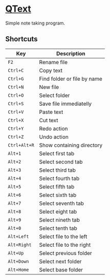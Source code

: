 [QText](https://medo64.com/qtext/)
==================================

Simple note taking program.


## Shortcuts

| Key          | Description                 |
|--------------|-----------------------------|
| `F2`         | Rename file                 |
| `Ctrl+C`     | Copy text                   |
| `Ctrl+G`     | Find folder or file by name |
| `Ctrl+N`     | New file                    |
| `Ctrl+O`     | Select folder               |
| `Ctrl+S`     | Save file immediatelly      |
| `Ctrl+V`     | Paste text                  |
| `Ctrl+X`     | Cut text                    |
| `Ctrl+Y`     | Redo action                 |
| `Ctrl+Z`     | Undo action                 |
| `Ctrl+Alt+R` | Show containing directory   |
| `Alt+1`      | Select first tab            |
| `Alt+2`      | Select second tab           |
| `Alt+3`      | Select third tab            |
| `Alt+4`      | Select fourth tab           |
| `Alt+5`      | Select fifth tab            |
| `Alt+6`      | Select sixth tab            |
| `Alt+7`      | Select seventh tab          |
| `Alt+8`      | Select eight tab            |
| `Alt+9`      | Select nineth tab           |
| `Alt+0`      | Select tenth tab            |
| `Alt+Left`   | Select file to the left     |
| `Alt+Right`  | Select file to the right    |
| `Alt+Up`     | Select previous folder      |
| `Alt+Down`   | Select next folder          |
| `Alt+Home`   | Select base folder          |
